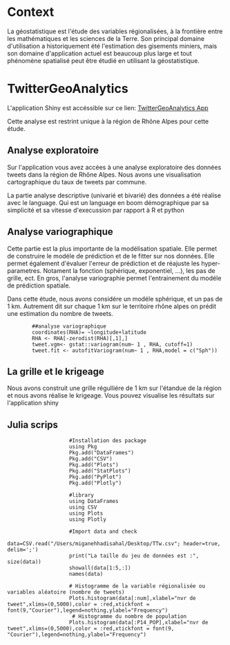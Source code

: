 # Context

La géostatistique est l'étude des variables régionalisées, à la frontière entre les mathématiques et les sciences de la Terre. Son principal domaine d'utilisation a historiquement été l'estimation des gisements miniers, mais son domaine d'application actuel est beaucoup plus large et tout phénomène spatialisé peut être étudié en utilisant la géostatistique.

# TwitterGeoAnalytics

L'application Shiny est accéssible sur ce lien: [TwitterGeoAnalytics App](https://armelsoubeiga.shinyapps.io/TwitterGeoAnalytics/)

Cette analyse est restrint unique à la région de Rhône Alpes pour cette étude.


## Analyse exploratoire

Sur l'application vous avez accées à une analyse exploratoire des données tweets dans la région de Rhône Alpes. Nous avons une visualisation cartographique du taux de tweets par commune.

La partie analyse descriptive (univarié et bivarié) des données a été réalise avec le language. Qui est un language en boom démographique par sa simplicité et sa vitesse d'execussion par rapport à R et python

## Analyse variographique

Cette partie est la plus importante de la modélisation spatiale. Elle permet de construire le modéle de prédiction et de le fitter sur nos données. Elle permet également d'évaluer l'erreur de prédiction et de réajuste les hyper-parametres. Notament la fonction (sphérique, exponentiel, ...), les pas de grille, ect. En gros, l'analyse variographie permet l'entrainement du modéle de prédiction spatiale.

Dans cette étude, nous avons considére un modéle sphérique, et un pas de 1 km. Autrement dit sur chaque 1 km sur le territoire rhône alpes on prédit une estimation du nombre de tweets.

            ##analyse variographique
            coordinates(RHA)= ~longitude+latitude
            RHA <- RHA[-zerodist(RHA)[,1],] 
            tweet.vgm<- gstat::variogram(num~ 1 , RHA, cutoff=1)
            tweet.fit <- autofitVariogram(num~ 1 , RHA,model = c("Sph"))

## La grille et le krigeage

Nous avons construit une grille régulliére de 1 km sur l'étandue de la région et nous avons réalise le krigeage. Vous pouvez visualise les résultats sur l'application shiny

## Julia scrips
                        
                        #Installation des package
                        using Pkg
                        Pkg.add("DataFrames")
                        Pkg.add("CSV")
                        Pkg.add("Plots")
                        Pkg.add("StatPlots")
                        Pkg.add("PyPlot")
                        Pkg.add("Plotly")
                        
                        #library
                        using DataFrames
                        using CSV
                        using Plots
                        using Plotly

                        #Import data and check
                        data=CSV.read("/Users/miganehhadisahal/Desktop/TTw.csv"; header=true, delim=';')
                        print("La taille du jeu de données est :", size(data))
                        showall(data[1:5,:])
                        names(data)
                        
                        # Histogramme de la variable régionalisée ou variables aléatoire (nombre de tweets)
                        Plots.histogram(data[:num],xlabel="nvr de tweet",xlims=(0,5000),color = :red,xtickfont = font(9,"Courier"),legend=nothing,ylabel="Frequency")
                         # Histogramme du nombre de population
                        Plots.histogram(data[:P14_POP],xlabel="nvr de tweet",xlims=(0,5000),color = :red,xtickfont = font(9, "Courier"),legend=nothing,ylabel="Frequency")
